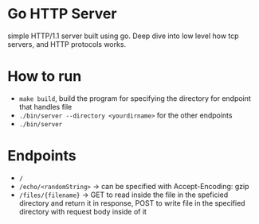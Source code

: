 # Go HTTP Server
simple HTTP/1.1 server built using go. Deep dive into low level how tcp servers, and HTTP protocols works.

# How to run
- `make build`, build the program
for specifying the directory for endpoint that handles file
- `./bin/server --directory <yourdirname>`
for the other endpoints
- `./bin/server`

# Endpoints
- `/`
- `/echo/<randomString>` -> can be specified with Accept-Encoding: gzip
- `/files/{filename}` -> GET to read inside the file in the speficied directory and return it in response, POST to write file in the specified directory with request body inside of it
